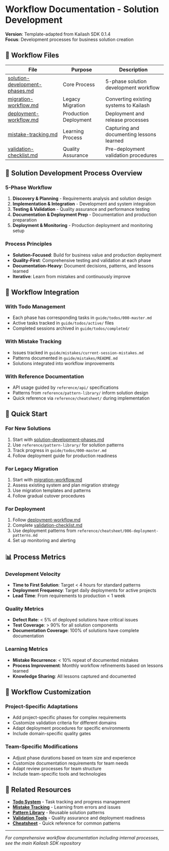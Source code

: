 # Workflow Documentation - Solution Development

**Version**: Template-adapted from Kailash SDK 0.1.4  
**Focus**: Development processes for business solution creation

## 📁 Workflow Files

| File | Purpose | Description |
|------|---------|-------------|
| [solution-development-phases.md](solution-development-phases.md) | Core Process | 5-phase solution development workflow |
| [migration-workflow.md](migration-workflow.md) | Legacy Migration | Converting existing systems to Kailash |
| [deployment-workflow.md](deployment-workflow.md) | Production Deployment | Deployment and release processes |
| [mistake-tracking.md](mistake-tracking.md) | Learning Process | Capturing and documenting lessons learned |
| [validation-checklist.md](validation-checklist.md) | Quality Assurance | Pre-deployment validation procedures |

## 🎯 Solution Development Process Overview

### 5-Phase Workflow
1. **Discovery & Planning** - Requirements analysis and solution design
2. **Implementation & Integration** - Development and system integration
3. **Testing & Validation** - Quality assurance and performance testing
4. **Documentation & Deployment Prep** - Documentation and production preparation
5. **Deployment & Monitoring** - Production deployment and monitoring setup

### Process Principles
- **Solution-Focused**: Build for business value and production deployment
- **Quality-First**: Comprehensive testing and validation at each phase
- **Documentation-Heavy**: Document decisions, patterns, and lessons learned
- **Iterative**: Learn from mistakes and continuously improve

## 🔄 Workflow Integration

### With Todo Management
- Each phase has corresponding tasks in `guide/todos/000-master.md`
- Active tasks tracked in `guide/todos/active/` files
- Completed sessions archived in `guide/todos/completed/`

### With Mistake Tracking
- Issues tracked in `guide/mistakes/current-session-mistakes.md`
- Patterns documented in `guide/mistakes/README.md`
- Solutions integrated into workflow improvements

### With Reference Documentation
- API usage guided by `reference/api/` specifications
- Patterns from `reference/pattern-library/` inform solution design
- Quick reference via `reference/cheatsheet/` during implementation

## 🚀 Quick Start

### For New Solutions
1. Start with [solution-development-phases.md](solution-development-phases.md)
2. Use `reference/pattern-library/` for solution patterns
3. Track progress in `guide/todos/000-master.md`
4. Follow deployment guide for production readiness

### For Legacy Migration
1. Start with [migration-workflow.md](migration-workflow.md)
2. Assess existing system and plan migration strategy
3. Use migration templates and patterns
4. Follow gradual cutover procedures

### For Deployment
1. Follow [deployment-workflow.md](deployment-workflow.md)
2. Complete [validation-checklist.md](validation-checklist.md)
3. Use deployment patterns from `reference/cheatsheet/006-deployment-patterns.md`
4. Set up monitoring and alerting

## 📊 Process Metrics

### Development Velocity
- **Time to First Solution**: Target < 4 hours for standard patterns
- **Deployment Frequency**: Target daily deployments for active projects
- **Lead Time**: From requirements to production < 1 week

### Quality Metrics
- **Defect Rate**: < 5% of deployed solutions have critical issues
- **Test Coverage**: > 90% for all solution components
- **Documentation Coverage**: 100% of solutions have complete documentation

### Learning Metrics
- **Mistake Recurrence**: < 10% repeat of documented mistakes
- **Process Improvement**: Monthly workflow refinements based on lessons learned
- **Knowledge Sharing**: All lessons captured and documented

## 🔧 Workflow Customization

### Project-Specific Adaptations
- Add project-specific phases for complex requirements
- Customize validation criteria for different domains
- Adapt deployment procedures for specific environments
- Include domain-specific quality gates

### Team-Specific Modifications
- Adjust phase durations based on team size and experience
- Customize documentation requirements for team needs
- Adapt review processes for team structure
- Include team-specific tools and technologies

## 🔗 Related Resources

- **[Todo System](../todos/README.md)** - Task tracking and progress management
- **[Mistake Tracking](../mistakes/README.md)** - Learning from errors and issues
- **[Pattern Library](../../reference/pattern-library/)** - Reusable solution patterns
- **[Validation Tools](../../reference/validation/)** - Quality assurance and deployment readiness
- **[Cheatsheet](../../reference/cheatsheet/)** - Quick reference for common patterns

---
*For comprehensive workflow documentation including internal processes, see the main Kailash SDK repository*